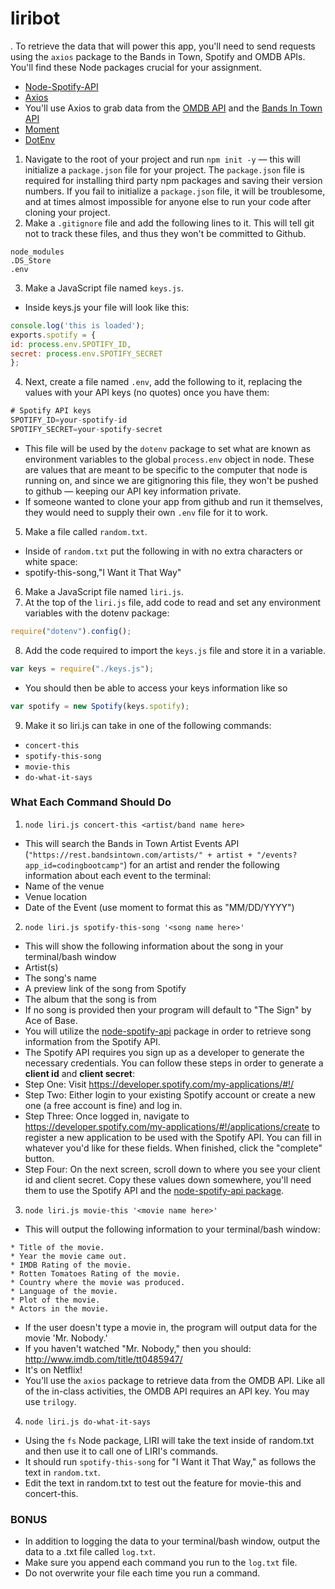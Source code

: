 # liribot
. To retrieve the data that will power this app, you'll need to send requests using the `axios` package to the Bands in Town, Spotify and OMDB APIs. You'll find these Node packages crucial for your assignment.
* [Node-Spotify-API](https://www.npmjs.com/package/node-spotify-api)
* [Axios](https://www.npmjs.com/package/axios)
* You'll use Axios to grab data from the [OMDB API](http://www.omdbapi.com) and the [Bands In Town API](http://www.artists.bandsintown.com/bandsintown-api)
* [Moment](https://www.npmjs.com/package/moment)
* [DotEnv](https://www.npmjs.com/package/dotenv)

1. Navigate to the root of your project and run `npm init -y` &mdash; this will initialize a `package.json` file for your project. The `package.json` file is required for installing third party npm packages and saving their version numbers. If you fail to initialize a `package.json` file, it will be troublesome, and at times almost impossible for anyone else to run your code after cloning your project.
2. Make a `.gitignore` file and add the following lines to it. This will tell git not to track these files, and thus they won't be committed to Github.
```
node_modules
.DS_Store
.env
```
3. Make a JavaScript file named `keys.js`.
* Inside keys.js your file will look like this:
```js
console.log('this is loaded');
exports.spotify = {
id: process.env.SPOTIFY_ID,
secret: process.env.SPOTIFY_SECRET
};
```
4. Next, create a file named `.env`, add the following to it, replacing the values with your API keys (no quotes) once you have them:
```js
# Spotify API keys
SPOTIFY_ID=your-spotify-id
SPOTIFY_SECRET=your-spotify-secret
```
* This file will be used by the `dotenv` package to set what are known as environment variables to the global `process.env` object in node. These are values that are meant to be specific to the computer that node is running on, and since we are gitignoring this file, they won't be pushed to github &mdash; keeping our API key information private.
* If someone wanted to clone your app from github and run it themselves, they would need to supply their own `.env` file for it to work.
5. Make a file called `random.txt`.
* Inside of `random.txt` put the following in with no extra characters or white space:
* spotify-this-song,"I Want it That Way"
6. Make a JavaScript file named `liri.js`.
7. At the top of the `liri.js` file, add code to read and set any environment variables with the dotenv package:
```js
require("dotenv").config();
```
8. Add the code required to import the `keys.js` file and store it in a variable.
```js
var keys = require("./keys.js");
```
* You should then be able to access your keys information like so
```js
var spotify = new Spotify(keys.spotify);
```
9. Make it so liri.js can take in one of the following commands:
* `concert-this`
* `spotify-this-song`
* `movie-this`
* `do-what-it-says`
### What Each Command Should Do
1. `node liri.js concert-this <artist/band name here>`
* This will search the Bands in Town Artist Events API (`"https://rest.bandsintown.com/artists/" + artist + "/events?app_id=codingbootcamp"`) for an artist and render the following information about each event to the terminal:
* Name of the venue
* Venue location
* Date of the Event (use moment to format this as "MM/DD/YYYY")
2. `node liri.js spotify-this-song '<song name here>'`
* This will show the following information about the song in your terminal/bash window
* Artist(s)
* The song's name
* A preview link of the song from Spotify
* The album that the song is from
* If no song is provided then your program will default to "The Sign" by Ace of Base.
* You will utilize the [node-spotify-api](https://www.npmjs.com/package/node-spotify-api) package in order to retrieve song information from the Spotify API.
* The Spotify API requires you sign up as a developer to generate the necessary credentials. You can follow these steps in order to generate a **client id** and **client secret**:
* Step One: Visit <https://developer.spotify.com/my-applications/#!/>
* Step Two: Either login to your existing Spotify account or create a new one (a free account is fine) and log in.
* Step Three: Once logged in, navigate to <https://developer.spotify.com/my-applications/#!/applications/create> to register a new application to be used with the Spotify API. You can fill in whatever you'd like for these fields. When finished, click the "complete" button.
* Step Four: On the next screen, scroll down to where you see your client id and client secret. Copy these values down somewhere, you'll need them to use the Spotify API and the [node-spotify-api package](https://www.npmjs.com/package/node-spotify-api).
3. `node liri.js movie-this '<movie name here>'`
* This will output the following information to your terminal/bash window:
```
* Title of the movie.
* Year the movie came out.
* IMDB Rating of the movie.
* Rotten Tomatoes Rating of the movie.
* Country where the movie was produced.
* Language of the movie.
* Plot of the movie.
* Actors in the movie.
```
* If the user doesn't type a movie in, the program will output data for the movie 'Mr. Nobody.'
* If you haven't watched "Mr. Nobody," then you should: <http://www.imdb.com/title/tt0485947/>
* It's on Netflix!
* You'll use the `axios` package to retrieve data from the OMDB API. Like all of the in-class activities, the OMDB API requires an API key. You may use `trilogy`.
4. `node liri.js do-what-it-says`
* Using the `fs` Node package, LIRI will take the text inside of random.txt and then use it to call one of LIRI's commands.
* It should run `spotify-this-song` for "I Want it That Way," as follows the text in `random.txt`.
* Edit the text in random.txt to test out the feature for movie-this and concert-this.
### BONUS
* In addition to logging the data to your terminal/bash window, output the data to a .txt file called `log.txt`.
* Make sure you append each command you run to the `log.txt` file. 
* Do not overwrite your file each time you run a command.
